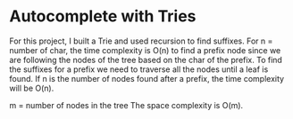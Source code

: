 # Autocomplete with Tries

For this project, I built a Trie and used recursion to find suffixes.
For n = number of char, the time complexity is O(n) to find a prefix node since we are following the nodes of the tree based on the char of the prefix.
To find the suffixes for a prefix we need to traverse all the nodes until a leaf is found. If n is the number of nodes found after a prefix, the time complexity will be O(n).

m = number of nodes in the tree
The space complexity is O(m).